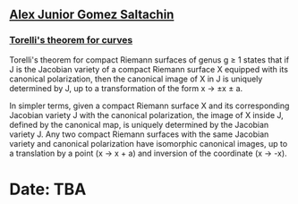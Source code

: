 ## [Alex Junior Gomez Saltachin](https://sites.google.com/pucp.edu.pe/alequisgomez)
### [Torelli's theorem for curves](https://en.wikipedia.org/wiki/Torelli_theorem)

Torelli's theorem for compact Riemann surfaces of genus g ≥ 1 states that if J is the Jacobian variety of a compact Riemann surface X equipped with its canonical polarization, then the canonical image of X in J is uniquely determined by J, up to a transformation of the form x → ±x ± a.

In simpler terms, given a compact Riemann surface X and its corresponding Jacobian variety J with the canonical polarization, the image of X inside J, defined by the canonical map, is uniquely determined by the Jacobian variety J. Any two compact Riemann surfaces with the same Jacobian variety and canonical polarization have isomorphic canonical images, up to a translation by a point (x → x + a) and inversion of the coordinate (x → -x).

# Date: TBA
